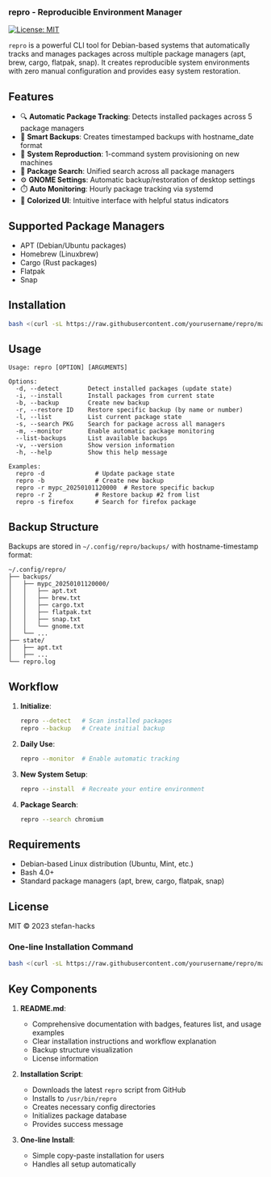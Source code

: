 ### repro - Reproducible Environment Manager

[![License: MIT](https://img.shields.io/badge/License-MIT-yellow.svg)](https://opensource.org/licenses/MIT)

`repro` is a powerful CLI tool for Debian-based systems that automatically tracks and manages packages across multiple package managers (apt, brew, cargo, flatpak, snap). It creates reproducible system environments with zero manual configuration and provides easy system restoration.

## Features

- 🔍 **Automatic Package Tracking**: Detects installed packages across 5 package managers
- 💾 **Smart Backups**: Creates timestamped backups with hostname_date format
- 🔁 **System Reproduction**: 1-command system provisioning on new machines
- 🔎 **Package Search**: Unified search across all package managers
- ⚙️ **GNOME Settings**: Automatic backup/restoration of desktop settings
- ⏱️ **Auto Monitoring**: Hourly package tracking via systemd
- 🎨 **Colorized UI**: Intuitive interface with helpful status indicators

## Supported Package Managers
- APT (Debian/Ubuntu packages)
- Homebrew (Linuxbrew)
- Cargo (Rust packages)
- Flatpak
- Snap

## Installation

```bash
bash <(curl -sL https://raw.githubusercontent.com/yourusername/repro/main/install.sh)
```

## Usage

```
Usage: repro [OPTION] [ARGUMENTS]

Options:
  -d, --detect        Detect installed packages (update state)
  -i, --install       Install packages from current state
  -b, --backup        Create new backup
  -r, --restore ID    Restore specific backup (by name or number)
  -l, --list          List current package state
  -s, --search PKG    Search for package across all managers
  -m, --monitor       Enable automatic package monitoring
  --list-backups      List available backups
  -v, --version       Show version information
  -h, --help          Show this help message

Examples:
  repro -d              # Update package state
  repro -b              # Create new backup
  repro -r mypc_20250101120000  # Restore specific backup
  repro -r 2            # Restore backup #2 from list
  repro -s firefox      # Search for firefox package
```

## Backup Structure
Backups are stored in `~/.config/repro/backups/` with hostname-timestamp format:
```
~/.config/repro/
├── backups/
│   ├── mypc_20250101120000/
│   │   ├── apt.txt
│   │   ├── brew.txt
│   │   ├── cargo.txt
│   │   ├── flatpak.txt
│   │   ├── snap.txt
│   │   └── gnome.txt
│   └── ... 
├── state/
│   ├── apt.txt
│   ├── ...
└── repro.log
```

## Workflow

1. **Initialize**:
   ```bash
   repro --detect   # Scan installed packages
   repro --backup   # Create initial backup
   ```

2. **Daily Use**:
   ```bash
   repro --monitor  # Enable automatic tracking
   ```

3. **New System Setup**:
   ```bash
   repro --install  # Recreate your entire environment
   ```

4. **Package Search**:
   ```bash
   repro --search chromium
   ```

## Requirements
- Debian-based Linux distribution (Ubuntu, Mint, etc.)
- Bash 4.0+
- Standard package managers (apt, brew, cargo, flatpak, snap)

## License
MIT © 2023 stefan-hacks

### One-line Installation Command
```bash
bash <(curl -sL https://raw.githubusercontent.com/yourusername/repro/main/install.sh)
```

## Key Components

1. **README.md**:
   - Comprehensive documentation with badges, features list, and usage examples
   - Clear installation instructions and workflow explanation
   - Backup structure visualization
   - License information

2. **Installation Script**:
   - Downloads the latest `repro` script from GitHub
   - Installs to `/usr/bin/repro`
   - Creates necessary config directories
   - Initializes package database
   - Provides success message

3. **One-line Install**:
   - Simple copy-paste installation for users
   - Handles all setup automatically


